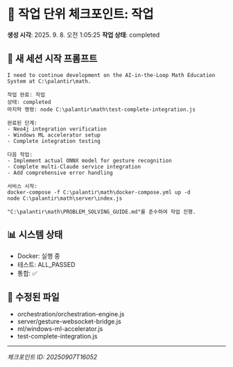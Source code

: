 # 🔄 작업 단위 체크포인트: 작업
**생성 시각**: 2025. 9. 8. 오전 1:05:25
**작업 상태**: completed

## 🎯 새 세션 시작 프롬프트

```
I need to continue development on the AI-in-the-Loop Math Education System at C:\palantir\math.

작업 완료: 작업
상태: completed
마지막 명령: node C:\palantir\math\test-complete-integration.js

완료된 단계:
- Neo4j integration verification
- Windows ML accelerator setup
- Complete integration testing

다음 작업:
- Implement actual ONNX model for gesture recognition
- Complete multi-Claude service integration
- Add comprehensive error handling

서비스 시작:
docker-compose -f C:\palantir\math\docker-compose.yml up -d
node C:\palantir\math\server\index.js

"C:\palantir\math\PROBLEM_SOLVING_GUIDE.md"를 준수하여 작업 진행.
```

## 📊 시스템 상태
- Docker: 실행 중
- 테스트: ALL_PASSED
- 통합: ✅

## 📝 수정된 파일
- orchestration/orchestration-engine.js
- server/gesture-websocket-bridge.js
- ml/windows-ml-accelerator.js
- test-complete-integration.js

---
*체크포인트 ID: 20250907T16052*